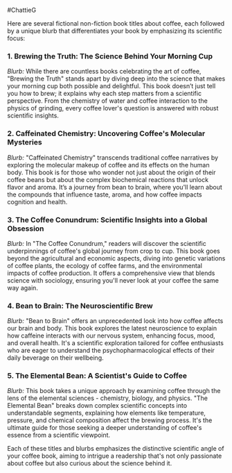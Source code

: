 #ChattieG 

Here are several fictional non-fiction book titles about coffee, each followed by a unique blurb that differentiates your book by emphasizing its scientific focus:

### 1. **Brewing the Truth: The Science Behind Your Morning Cup**

_Blurb:_ While there are countless books celebrating the art of coffee, "Brewing the Truth" stands apart by diving deep into the science that makes your morning cup both possible and delightful. This book doesn’t just tell you how to brew; it explains why each step matters from a scientific perspective. From the chemistry of water and coffee interaction to the physics of grinding, every coffee lover's question is answered with robust scientific insights.

### 2. **Caffeinated Chemistry: Uncovering Coffee's Molecular Mysteries**

_Blurb:_ "Caffeinated Chemistry" transcends traditional coffee narratives by exploring the molecular makeup of coffee and its effects on the human body. This book is for those who wonder not just about the origin of their coffee beans but about the complex biochemical reactions that unlock flavor and aroma. It’s a journey from bean to brain, where you'll learn about the compounds that influence taste, aroma, and how coffee impacts cognition and health.

### 3. **The Coffee Conundrum: Scientific Insights into a Global Obsession**

_Blurb:_ In "The Coffee Conundrum," readers will discover the scientific underpinnings of coffee's global journey from crop to cup. This book goes beyond the agricultural and economic aspects, diving into genetic variations of coffee plants, the ecology of coffee farms, and the environmental impacts of coffee production. It offers a comprehensive view that blends science with sociology, ensuring you'll never look at your coffee the same way again.

### 4. **Bean to Brain: The Neuroscientific Brew**

_Blurb:_ "Bean to Brain" offers an unprecedented look into how coffee affects our brain and body. This book explores the latest neuroscience to explain how caffeine interacts with our nervous system, enhancing focus, mood, and overall health. It's a scientific exploration tailored for coffee enthusiasts who are eager to understand the psychopharmacological effects of their daily beverage on their wellbeing.

### 5. **The Elemental Bean: A Scientist's Guide to Coffee**

_Blurb:_ This book takes a unique approach by examining coffee through the lens of the elemental sciences - chemistry, biology, and physics. "The Elemental Bean" breaks down complex scientific concepts into understandable segments, explaining how elements like temperature, pressure, and chemical composition affect the brewing process. It's the ultimate guide for those seeking a deeper understanding of coffee's essence from a scientific viewpoint.

Each of these titles and blurbs emphasizes the distinctive scientific angle of your coffee book, aiming to intrigue a readership that's not only passionate about coffee but also curious about the science behind it.